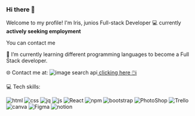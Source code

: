 ### Hi there 👋
Welcome to my profile! I'm Iris, junios Full-stack Developer 💻 currently **actively seeking employment** 


You can contact me 

🌱 I’m currently learning different programming languages to become a Full Stack developer. 


🌐 Contact me at: ![image search api](https://user-images.githubusercontent.com/116796625/216715528-d5013764-da7c-4e40-9dc6-e63062403f7c.svg)[ clicking here 🖱️ℹ️](https://www.linkedin.com/in/irisleo/)


💻 Tech skills:

![html](https://user-images.githubusercontent.com/116796625/216713355-e36838a8-f54e-457f-b863-454647e606ff.svg)
![css](https://user-images.githubusercontent.com/116796625/216713359-c3ac88bc-f027-409b-9c25-6afe778a8281.svg)
![jq](https://user-images.githubusercontent.com/116796625/216713370-3098edc0-29af-4e82-9d45-3520d0126e2a.svg)
![js](https://user-images.githubusercontent.com/116796625/216713373-9ee82ae7-c5e1-4447-ad07-2d1dc997430c.svg)
![React](https://user-images.githubusercontent.com/116796625/216713430-33d87daf-c335-4155-8aa7-bcdc715c49d2.svg)
![npm](https://user-images.githubusercontent.com/116796625/216713426-322549c6-ee7b-4569-805d-4a524a0d1443.svg)
![bootstrap](https://user-images.githubusercontent.com/116796625/216713365-fc4e09f6-5189-4dbe-84e2-1ba257ccb7f3.svg)
![PhotoShop](https://user-images.githubusercontent.com/116796625/216713428-acf66dae-fad5-42ab-9cb8-ea30ea11d6d3.svg)
![Trello](https://user-images.githubusercontent.com/116796625/216713432-a0f21ce6-d16b-4edc-aca6-644939103ed5.svg)
![canva](https://user-images.githubusercontent.com/116796625/216713341-971ef99c-b388-44e9-8d34-f140242740d6.svg)
![Figma](https://user-images.githubusercontent.com/116796625/216713350-586af38c-8dd3-4f48-9316-0cf4e69add66.svg)
![notion](https://user-images.githubusercontent.com/116796625/216713423-6c5546f6-3cd2-4705-b189-c0a0e853818a.svg)


<!--
**mauisiri/mauisiri** is a ✨ _special_ ✨ repository because its `README.md` (this file) appears on your GitHub profile.
🌱 I’m currently coursing Full Stack developer course.

- 🌱 I’m currently coursing Full Stack developer course.
- 👯 I’m looking to collaborate on ...
- 🤔 I’m looking for help with ...
- 💬 Ask me about ...
- 📫 How to reach me: ...
- 😄 Pronouns: ...
- ⚡ Fun fact: ...

